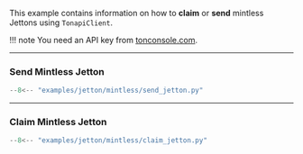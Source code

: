 This example contains information on how to **claim** or **send** mintless Jettons using `TonapiClient`.

!!! note
    You need an API key from [tonconsole.com](https://tonconsole.com).

---

### Send Mintless Jetton

```python
--8<-- "examples/jetton/mintless/send_jetton.py"
```

---

### Claim Mintless Jetton

```python
--8<-- "examples/jetton/mintless/claim_jetton.py"
```
